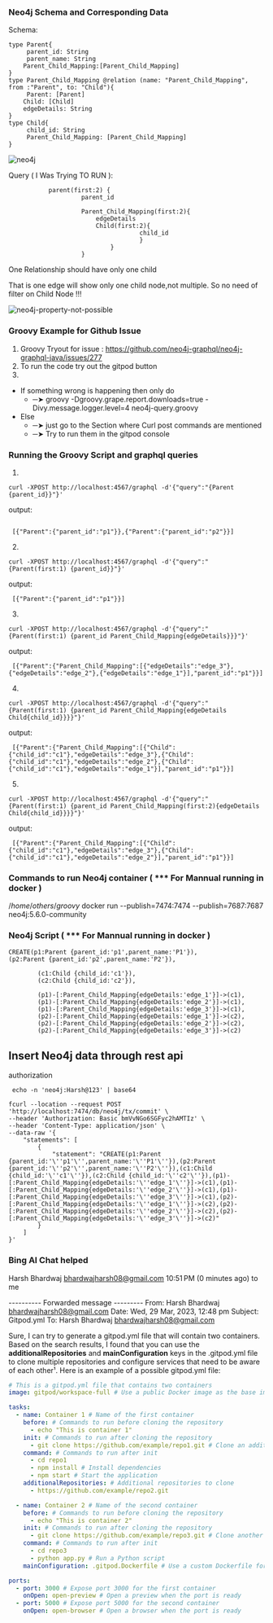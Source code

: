 ### Neo4j Schema and Corresponding Data

Schema:

```
type Parent{
     parent_id: String
     parent_name: String
    Parent_Child_Mapping:[Parent_Child_Mapping]
}
type Parent_Child_Mapping @relation (name: "Parent_Child_Mapping", from :"Parent", to: "Child"){
     Parent: [Parent]
    Child: [Child]
    edgeDetails: String
}
type Child{
     child_id: String
     Parent_Child_Mapping: [Parent_Child_Mapping]
}
```

![neo4j](./neo4j-parent-child.png)

Query ( I Was Trying TO RUN ):

```
           parent(first:2) {
                    parent_id

                    Parent_Child_Mapping(first:2){
                        edgeDetails
                        Child(first:2){
                                    child_id
                                    }
                            }
                    }
```

One Relationship should have only one child

That is one edge will show only one child node,not multiple.
So no need of filter on Child Node !!!

![neo4j-property-not-possible](./neo4j-not-possible-prop.png)

### Groovy Example for Github Issue

1. Groovy Tryout for issue : https://github.com/neo4j-graphql/neo4j-graphql-java/issues/277
2. To run the code try out the gitpod button
3.

- If something wrong is happening then only do
  - ─➤ groovy -Dgroovy.grape.report.downloads=true -Divy.message.logger.level=4 neo4j-query.groovy
- Else
  - ─➤ just go to the Section where Curl post commands are mentioned
  - ─➤ Try to run them in the gitpod console

### Running the Groovy Script and graphql queries

1.

```
curl -XPOST http://localhost:4567/graphql -d'{"query":"{Parent {parent_id}}"}'
```

output:

```

 [{"Parent":{"parent_id":"p1"}},{"Parent":{"parent_id":"p2"}}]
```

2.

```
curl -XPOST http://localhost:4567/graphql -d'{"query":"{Parent(first:1) {parent_id}}"}'
```

output:

```
 [{"Parent":{"parent_id":"p1"}}]
```

3.

```
curl -XPOST http://localhost:4567/graphql -d'{"query":"{Parent(first:1) {parent_id Parent_Child_Mapping{edgeDetails}}}"}'
```

output:

```
 [{"Parent":{"Parent_Child_Mapping":[{"edgeDetails":"edge_3"},{"edgeDetails":"edge_2"},{"edgeDetails":"edge_1"}],"parent_id":"p1"}}]
```

4.

```
curl -XPOST http://localhost:4567/graphql -d'{"query":"{Parent(first:1) {parent_id Parent_Child_Mapping{edgeDetails Child{child_id}}}}"}'
```

output:

```
 [{"Parent":{"Parent_Child_Mapping":[{"Child":{"child_id":"c1"},"edgeDetails":"edge_3"},{"Child":{"child_id":"c1"},"edgeDetails":"edge_2"},{"Child":{"child_id":"c1"},"edgeDetails":"edge_1"}],"parent_id":"p1"}}]
```

5.

```
curl -XPOST http://localhost:4567/graphql -d'{"query":"{Parent(first:1) {parent_id Parent_Child_Mapping(first:2){edgeDetails Child{child_id}}}}"}'
```

output:

```
 [{"Parent":{"Parent_Child_Mapping":[{"Child":{"child_id":"c1"},"edgeDetails":"edge_3"},{"Child":{"child_id":"c1"},"edgeDetails":"edge_2"}],"parent_id":"p1"}}]
```

### Commands to run Neo4j container ( \*\*\* For Mannual running in docker )

$/home/others/groovy$ docker run --publish=7474:7474 --publish=7687:7687 neo4j:5.6.0-community

### Neo4j Script ( \*\*\* For Mannual running in docker )

```
CREATE(p1:Parent {parent_id:'p1',parent_name:'P1'}),
(p2:Parent {parent_id:'p2',parent_name:'P2'}),

        (c1:Child {child_id:'c1'}),
        (c2:Child {child_id:'c2'}),

        (p1)-[:Parent_Child_Mapping{edgeDetails:'edge_1'}]->(c1),
        (p1)-[:Parent_Child_Mapping{edgeDetails:'edge_2'}]->(c1),
        (p1)-[:Parent_Child_Mapping{edgeDetails:'edge_3'}]->(c1),
        (p2)-[:Parent_Child_Mapping{edgeDetails:'edge_1'}]->(c2),
        (p2)-[:Parent_Child_Mapping{edgeDetails:'edge_2'}]->(c2),
        (p2)-[:Parent_Child_Mapping{edgeDetails:'edge_3'}]->(c2)
```

## Insert Neo4j data through rest api

authorization

```
 echo -n 'neo4j:Harsh@123' | base64
```

```
fcurl --location --request POST 'http://localhost:7474/db/neo4j/tx/commit' \
--header 'Authorization: Basic bmVvNGo6SGFyc2hAMTIz' \
--header 'Content-Type: application/json' \
--data-raw '{
    "statements": [
        {
            "statement": "CREATE(p1:Parent {parent_id:'\''p1'\'',parent_name:'\''P1'\''}),(p2:Parent {parent_id:'\''p2'\'',parent_name:'\''P2'\''}),(c1:Child {child_id:'\''c1'\''}),(c2:Child {child_id:'\''c2'\''}),(p1)-[:Parent_Child_Mapping{edgeDetails:'\''edge_1'\''}]->(c1),(p1)-[:Parent_Child_Mapping{edgeDetails:'\''edge_2'\''}]->(c1),(p1)-[:Parent_Child_Mapping{edgeDetails:'\''edge_3'\''}]->(c1),(p2)-[:Parent_Child_Mapping{edgeDetails:'\''edge_1'\''}]->(c2),(p2)-[:Parent_Child_Mapping{edgeDetails:'\''edge_2'\''}]->(c2),(p2)-[:Parent_Child_Mapping{edgeDetails:'\''edge_3'\''}]->(c2)"
        }
    ]
}'
```

### Bing AI Chat helped

Harsh Bhardwaj <bhardwajharsh08@gmail.com>
10:51 PM (0 minutes ago)
to me

---------- Forwarded message ---------
From: Harsh Bhardwaj <bhardwajharsh08@gmail.com>
Date: Wed, 29 Mar, 2023, 12:48 pm
Subject: Gitpod.yml
To: Harsh Bhardwaj <bhardwajharsh08@gmail.com>

Sure, I can try to generate a gitpod.yml file that will contain two containers. Based on the search results, I found that you can use the **additionalRepositories** and **mainConfiguration** keys in the .gitpod.yml file to clone multiple repositories and configure services that need to be aware of each other¹. Here is an example of a possible gitpod.yml file:

```yaml
# This is a gitpod.yml file that contains two containers
image: gitpod/workspace-full # Use a public Docker image as the base image

tasks:
  - name: Container 1 # Name of the first container
    before: # Commands to run before cloning the repository
      - echo "This is container 1"
    init: # Commands to run after cloning the repository
      - git clone https://github.com/example/repo1.git # Clone an additional repository
    command: # Commands to run after init
      - cd repo1
      - npm install # Install dependencies
      - npm start # Start the application
    additionalRepositories: # Additional repositories to clone
      - https://github.com/example/repo2.git

  - name: Container 2 # Name of the second container
    before: # Commands to run before cloning the repository
      - echo "This is container 2"
    init: # Commands to run after cloning the repository
      - git clone https://github.com/example/repo3.git # Clone another additional repository
    command: # Commands to run after init
      - cd repo3
      - python app.py # Run a Python script
    mainConfiguration: .gitpod.Dockerfile # Use a custom Dockerfile for this container

ports:
  - port: 3000 # Expose port 3000 for the first container
    onOpen: open-preview # Open a preview when the port is ready
  - port: 5000 # Expose port 5000 for the second container
    onOpen: open-browser # Open a browser when the port is ready
```
